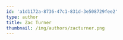```yaml
---
id: 'a1d1172a-8736-47c1-831d-3e508729fee2'
type: author
title: Zac Turner
thumbnail: /img/authors/zacturner.png
---
```


